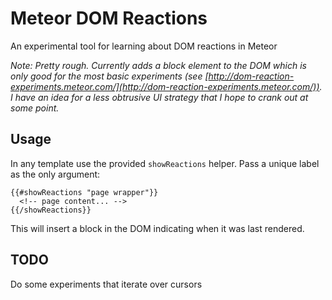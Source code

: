 # Meteor DOM Reactions

An experimental tool for learning about DOM reactions in Meteor

*Note: Pretty rough. Currently adds a block element to the DOM which is only good for the most basic experiments (see [http://dom-reaction-experiments.meteor.com/](http://dom-reaction-experiments.meteor.com/)). I have an idea for a less obtrusive UI strategy that I hope to crank out at some point.*

## Usage

In any template use the provided `showReactions` helper. Pass a unique label as the only argument:

    {{#showReactions "page wrapper"}}
      <!-- page content... -->
    {{/showReactions}}

This will insert a block in the DOM indicating when it was last rendered.

## TODO

Do some experiments that iterate over cursors
